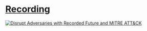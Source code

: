 # [Recording](https://go.recordedfuture.com/recordings/202010406)

[![Disrupt Adversaries with Recorded Future and MITRE ATT&CK](https://embed-ssl.wistia.com/deliveries/da2b2204422dcca484c98042c1b69dd4d395885e.jpg?image_play_button_size=2x&amp;image_crop_resized=960x540&amp;image_play_button=1&amp;image_play_button_color=1355b2e0)](https://go.recordedfuture.com/recordings/202010406?wvideo=3imdbdz3j3 "Disrupt Adversaries with Recorded Future and MITRE ATT&CK")
